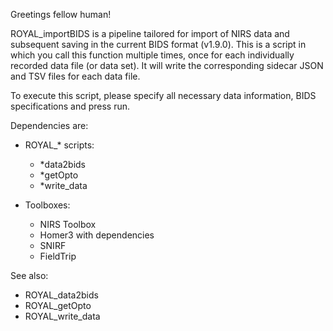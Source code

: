  Greetings fellow human!

   ROYAL_importBIDS is a pipeline tailored for import of NIRS data and
   subsequent saving in the current BIDS format (v1.9.0). This is a script
   in which you call this function multiple times, once for each
   individually recorded data file (or data set). It will write the
   corresponding sidecar JSON and TSV files for each data file.

   To execute this script, please specify all necessary data information,
   BIDS specifications and press run.


   Dependencies are:

   - ROYAL_* scripts:
       - *data2bids
       - *getOpto
       - *write_data

   - Toolboxes:
       - NIRS Toolbox
       - Homer3 with dependencies
       - SNIRF
       - FieldTrip

   See also:
   - ROYAL_data2bids
   - ROYAL_getOpto
   - ROYAL_write_data
